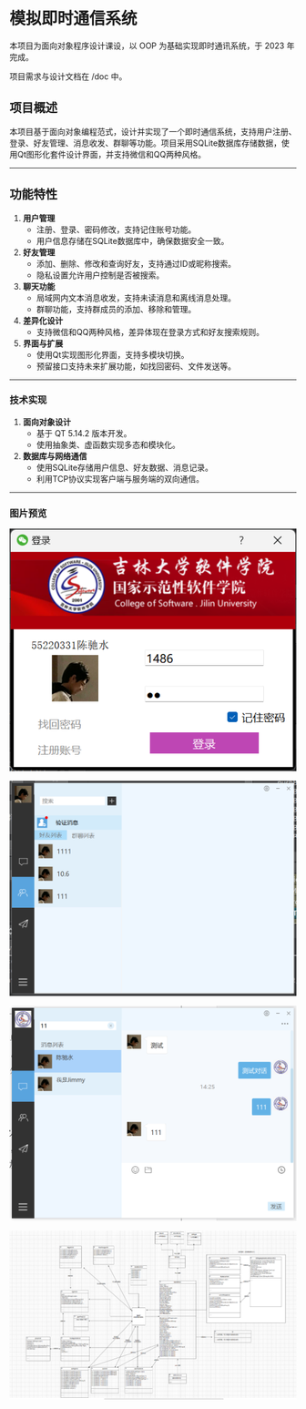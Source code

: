 # 模拟即时通信系统

本项目为面向对象程序设计课设，以 OOP 为基础实现即时通讯系统，于 2023 年完成。

项目需求与设计文档在 /doc 中。

## 项目概述

本项目基于面向对象编程范式，设计并实现了一个即时通信系统，支持用户注册、登录、好友管理、消息收发、群聊等功能。项目采用SQLite数据库存储数据，使用Qt图形化套件设计界面，并支持微信和QQ两种风格。

------

## 功能特性

1. **用户管理**
   - 注册、登录、密码修改，支持记住账号功能。
   - 用户信息存储在SQLite数据库中，确保数据安全一致。
1. **好友管理**
   - 添加、删除、修改和查询好友，支持通过ID或昵称搜索。
   - 隐私设置允许用户控制是否被搜索。
1. **聊天功能**
   - 局域网内文本消息收发，支持未读消息和离线消息处理。
   - 群聊功能，支持群成员的添加、移除和管理。
1. **差异化设计**
   - 支持微信和QQ两种风格，差异体现在登录方式和好友搜索规则。
1. **界面与扩展**
   - 使用Qt实现图形化界面，支持多模块切换。
   - 预留接口支持未来扩展功能，如找回密码、文件发送等。

------

### 技术实现

1. **面向对象设计**
   - 基于 QT 5.14.2 版本开发。
   - 使用抽象类、虚函数实现多态和模块化。
1. **数据库与网络通信**
   - 使用SQLite存储用户信息、好友数据、消息记录。
   - 利用TCP协议实现客户端与服务端的双向通信。

---

### 图片预览

![20231008165157745](picture/20231008165157745.png)



![20231008165224163](picture/20231008165224163.png)

![20231009150727635](picture/20231009150727635.png)



![20250128204749923](picture/20250128204749923.png)